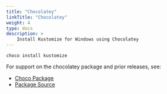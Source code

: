 ```yaml
---
title: "Chocolatey"
linkTitle: "Chocolatey"
weight: 4
type: docs
description: >
    Install Kustomize for Windows using Chocolatey
---
```


```
choco install kustomize
```

For support on the chocolatey package
and prior releases, see:
- [Choco Package](https://chocolatey.org/packages/kustomize)
- [Package Source](https://github.com/kenmaglio/choco-kustomize)
